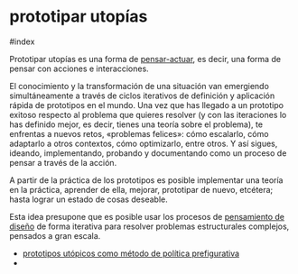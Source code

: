 # prototipar utopías
#index

Prototipar utopías es una forma de [pensar-actuar](202506042025.md), es decir, una forma de pensar con acciones e interacciones.

El conocimiento y la transformación de una situación van emergiendo simultáneamente a través de ciclos iterativos de definición y aplicación rápida de prototipos en el mundo. Una vez que has llegado a un prototipo exitoso respecto al problema que quieres resolver (y con las iteraciones lo has definido mejor, es decir, tienes una teoría sobre el problema), te enfrentas a nuevos retos, «problemas felices»: cómo escalarlo, cómo adaptarlo a otros contextos, cómo optimizarlo, entre otros. Y así sigues, ideando, implementando, probando y documentando como un proceso de pensar a través de la acción.

A partir de la práctica de los prototipos es posible implementar una teoría en la práctica, aprender de ella, mejorar, prototipar de nuevo, etcétera; hasta lograr un estado de cosas deseable.

Esta idea presupone que es posible usar los procesos de [pensamiento de diseño](202506042034.md) de forma iterativa para resolver problemas estructurales complejos, pensados a gran escala.

- [prototipos utópicos como método de política prefigurativa](202506051832.md)
- 
